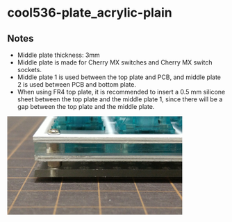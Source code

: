 # cool536-plate_acrylic-plain

## Notes
* Middle plate thickness: 3mm
* Middle plate is made for Cherry MX switches and Cherry MX switch sockets.
* Middle plate 1 is used between the top plate and PCB, and middle plate 2 is used between PCB and bottom plate.
* When using FR4 top plate, it is recommended to insert a 0.5 mm silicone sheet between the top plate and the middle plate 1, since there will be a gap between the top plate and the middle plate.
<img src="../img/example_acrylic-plain.jpg" width="80%">
